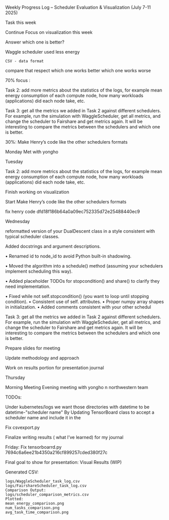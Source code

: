 Weekly Progress Log – Scheduler Evaluation & Visualization (July 7-11 2025)

Task this week 


Continue Focus on visualization this week 

Answer which one is better?

Waggle scheduler used less energy 


    CSV - data format 

compare that respect which  one works better which one works worse 


70% focus :

Task 2: add more metrics about the statistics of the logs, for example mean energy consumption of each compute node, how many workloads (applications) did each node take, etc.


Task 3: get all the metrics we added in Task 2 against different schedulers. For example, run the simulation with WaggleScheduler, get all metrics, and change the scheduler to Fairshare and get metrics again. It will be interesting to compare the metrics between the schedulers and which one is better.



30%:
Make Henry’s code like the other schedulers formats 


Monday 
Met with yongho 




Tuesday 

Task 2: add more metrics about the statistics of the logs, for example mean energy consumption of each compute node, how many workloads (applications) did each node take, etc.


Finish working on visualization 

Start Make Henry’s code like the other schedulers formats 


fix henry code
dfd18f186b64a0a09ec752335d72e25488440ec9




Wednesday 

reformatted version of your DualDescent class in a style consistent with typical scheduler classes. 

Added docstrings and argument descriptions.

• Renamed id to node_id to avoid Python built-in shadowing.

• Moved the algorithm into a schedule() method (assuming your schedulers implement scheduling this way).

• Added placeholder TODOs for stopcondition() and share() to clarify they need implementation.

• Fixed while not self.stopcondition() (you want to loop until stopping condition).
• Consistent use of self. attributes.
• Proper numpy array shapes in initialization.
• Added comments consistent with your other schedul




Task 3: get all the metrics we added in Task 2 against different schedulers. For example, run the simulation with WaggleScheduler, get all metrics, and change the scheduler to Fairshare and get metrics again. It will be interesting to compare the metrics between the schedulers and which one is better.



Prepare slides for meeting 

Update methodology and approach 

Work on  results portion for presentation journal 





Thursday 

Morning Meeting 
Evening meeting with yongho n northwestern team


TODOs:

Under kubernetes/logs we want those directories with datetime to be datetime-"scheduler name"
By Updating TensorBoard class to accept a scheduler name and include it in the

Fix csvexport.py



Finalize writing results ( what I’ve learned) for my journal 


Friday:
Fix tensorboarrd.py
7694c6a6ee21b4350a216cf899257cded380f27c


Final goal to show for presentation: 
Visual Results (WIP)

Generated CSV:

    logs/WaggleScheduler_task_log.csv
    logs/FairshareScheduler_task_log.csv
    Comparison Output:
    logs/scheduler_comparison_metrics.csv
    Plotted:
    mean_energy_comparison.png
    num_tasks_comparison.png
    avg_task_time_comparison.png